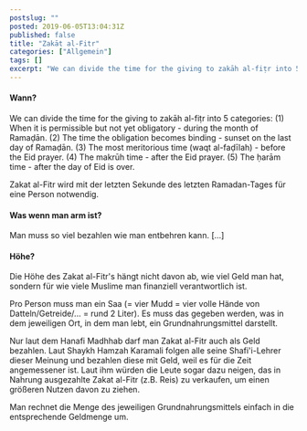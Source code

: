 ```yaml
---
postslug: ""
posted: 2019-06-05T13:04:31Z
published: false
title: "Zakāt al-Fitr"
categories: ["Allgemein"]
tags: []
excerpt: "We can divide the time for the giving to zakāh al-fiṭr into 5 categories:(1) When it is permissible..."
---
```


#### Wann?

We can divide the time for the giving to zakāh al-fiṭr into 5 categories:
(1) When it is permissible but not yet obligatory - during the month of Ramaḍān.
(2) The time the obligation becomes binding - sunset on the last day of Ramaḍān.
(3) The most meritorious time (waqt al-faḍīlah) - before the Eid prayer.
(4) The makrūh time - after the Eid prayer.
(5) The ḥarām time - after the day of Eid is over.

Zakat al-Fitr wird mit der letzten Sekunde des letzten Ramadan-Tages für eine Person notwendig.

#### Was wenn man arm ist?

Man muss so viel bezahlen wie man entbehren kann. [...]

#### Höhe?

Die Höhe des Zakat al-Fitr's hängt nicht davon ab, wie viel Geld man hat, sondern für wie viele Muslime man finanziell verantwortlich ist.

Pro Person muss man ein Saa (= vier Mudd = vier volle Hände von Datteln/Getreide/... = rund 2 Liter). Es muss das gegeben werden, was in dem jeweiligen Ort, in dem man lebt, ein Grundnahrungsmittel darstellt.

Nur laut dem Hanafi Madhhab darf man Zakat al-Fitr auch als Geld bezahlen. Laut Shaykh Hamzah Karamali folgen alle seine Shafi'i-Lehrer dieser Meinung und bezahlen diese mit Geld, weil es für die Zeit angemessener ist. Laut ihm würden die Leute sogar dazu neigen, das in Nahrung ausgezahlte Zakat al-Fitr (z.B. Reis) zu verkaufen, um einen größeren Nutzen davon zu ziehen.

Man rechnet die Menge des jeweiligen Grundnahrungsmittels einfach in die entsprechende Geldmenge um.